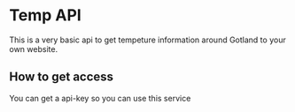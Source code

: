 # Temp API
This is a very basic api to get tempeture information around Gotland to your own website.

## How to get access
You can get a api-key so you can use this service

